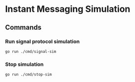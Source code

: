 # Instant Messaging Simulation

## Commands

### Run signal protocol simulation
```bash
go run ./cmd/signal-sim 
```

### Stop simulation
```bash
go run ./cmd/stop-sim
```

